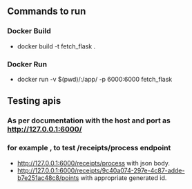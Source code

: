 ## Commands to run

### Docker Build
- docker build -t fetch_flask .  
###  Docker Run 
- docker run -v $(pwd)/:/app/ -p 6000:6000 fetch_flask 


## Testing apis

### As per documentation with the host and port as http://127.0.0.1:6000/

### for example , to test /receipts/process endpoint

- http://127.0.0.1:6000/receipts/process with json body.
- http://127.0.0.1:6000/receipts/9c40a074-297e-4c87-adde-b7e251ac48c8/points with appropriate generated id.
